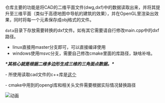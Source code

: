 仓库主要的功能是将CAD的二维平面文件(dwg,dxf)中的数据读取出来，并将其提升至三维平面（类似于高德地图中导航的建筑的效果），并在OpenGL里渲染出效果，同时将每一个元素保存成obj格式的文件。

`data`目录下存放需要转换的dxf文件。如有其它需要请自行修改main.cpp中的dxf路径。



- linux直接用master分支即可，可以直接编译使用
- windows使用msvc分支，需要自己修改cmake里面的库路径，缺啥补啥。





***\*其核心就是根据二维多边形生成三维的三角面点数据。\****



\- 所使用读取cad文件的c++库是[这个](https://github.com/LibreCAD/libdxfrw)

\- cmake中用到的opengl库和相关头文件需要根据实际情况替换路径



![动画](data/动画.gif)